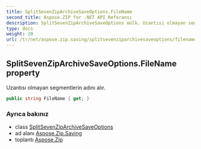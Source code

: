```yaml
---
title: SplitSevenZipArchiveSaveOptions.FileName
second_title: Aspose.ZIP for .NET API Referansı
description: SplitSevenZipArchiveSaveOptions mülk. Uzantısı olmayan segmentlerin adını alır.
type: docs
weight: 20
url: /tr/net/aspose.zip.saving/splitsevenziparchivesaveoptions/filename/
---
```

## SplitSevenZipArchiveSaveOptions.FileName property

Uzantısı olmayan segmentlerin adını alır.

```csharp
public string FileName { get; }
```

### Ayrıca bakınız

* class [SplitSevenZipArchiveSaveOptions](../)
* ad alanı [Aspose.Zip.Saving](../../splitsevenziparchivesaveoptions/)
* toplantı [Aspose.Zip](../../../)


